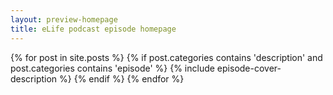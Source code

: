 ```yaml
---
layout: preview-homepage
title: eLife podcast episode homepage
---
```


{% for post in site.posts %}
	{% if post.categories contains 'description' and post.categories contains 'episode' %}
		{% include episode-cover-description %}
	{% endif %}
{% endfor %}
